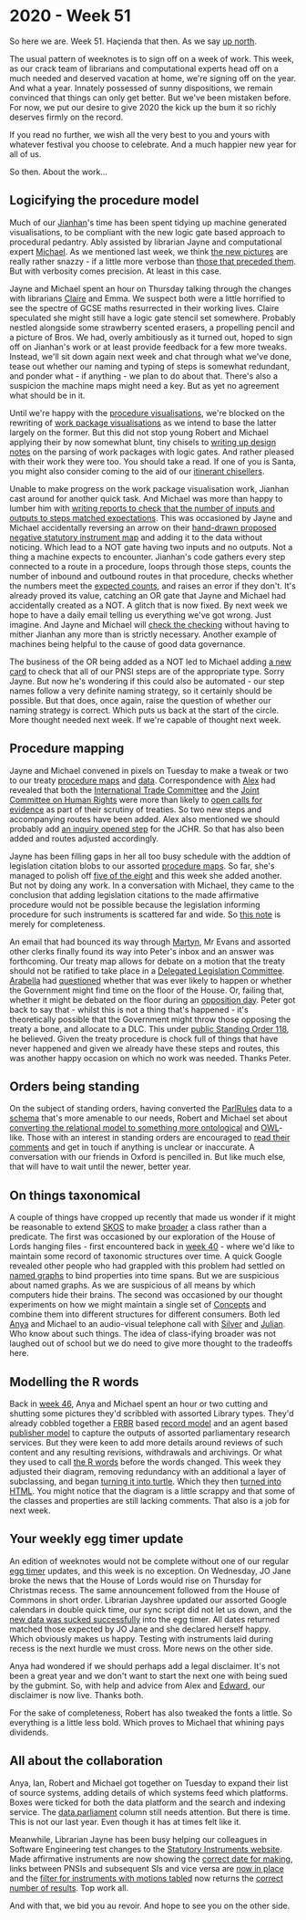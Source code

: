 # 2020 - Week 51

So here we are. Week 51. Haçienda that then. As we say [up north](https://www.youtube.com/watch?v=-fpVfyRMaUE).

The usual pattern of weeknotes is to sign off on a week of work. This week, as our crack team of librarians and computational experts head off on a much needed and deserved vacation at home, we're signing off on the year. And what a year. Innately possessed of sunny dispositions, we remain convinced that things can only get better. But we've been mistaken before. For now, we put our desire to give 2020 the kick up the bum it so richly deserves firmly on the record.

If you read no further, we wish all the very best to you and yours with whatever festival you choose to celebrate. And a much happier new year for all of us.

So then. About the work...

## Logicifying the procedure model

Much of our [Jianhan](https://twitter.com/jianhanzhu)'s time has been spent tidying up machine generated visualisations, to be compliant with the new logic gate based approach to procedural pedantry. Ably assisted by librarian Jayne and computational expert [Michael](https://twitter.com/fantasticlife). As we mentioned last week, we think [the new pictures](https://github.com/ukparliament/ontologies/blob/master/meta/weeknotes/2020/50/machine-pnsi.png) are really rather snazzy - if a little more verbose than [those that preceded them](https://procedures.azurewebsites.net/Procedures/2/graph). But with verbosity comes precision. At least in this case.

Jayne and Michael spent an hour on Thursday talking through the changes with librarians [Claire](https://twitter.com/tinysprite) and Emma. We suspect both were a little horrified to see the spectre of GCSE maths resurrected in their working lives. Claire speculated she might still have a logic gate stencil set somewhere. Probably nestled alongside some strawberry scented erasers, a propelling pencil and a picture of Bros. We had, overly ambitiously as it turned out, hoped to sign off on Jianhan's work or at least provide feedback for a few more tweaks. Instead, we'll sit down again next week and chat through what we've done, tease out whether our naming and typing of steps is somewhat redundant, and ponder what - if anything - we plan to do about that. There's also a suspicion the machine maps might need a key. But as yet no agreement what should be in it.

Until we're happy with the [procedure visualisations](https://trello.com/c/KKxTlrFj/25-rewrite-procedure-visualisation), we're blocked on the rewriting of [work package visualisations](https://trello.com/c/CSr8KMvp/26-rewrite-work-package-visualisation) as we intend to base the latter largely on the former. But this did not stop young Robert and Michael applying their by now somewhat blunt, tiny chisels to [writing up design notes](https://ukparliament.github.io/ontologies/procedure/flowcharts/meta/design-notes/#procedure-maps-with-logic-gates) on the parsing of work packages with logic gates. And rather pleased with their work they were too. You should take a read. If one of you is Santa, you might also consider coming to the aid of our [itinerant chisellers](https://www.knivesandtools.co.uk/en/ct/pocket-knife-sharpeners.htm). 

Unable to make progress on the work package visualisation work, Jianhan cast around for another quick task. And Michael was more than happy to lumber him with [writing reports to check that the number of inputs and outputs to steps matched expectations](https://trello.com/c/rsQ4Vv2b/42-validate-the-number-of-inputs-and-outputs-to-steps). This was occasioned by Jayne and Michael accidentally reversing an arrow on their [hand-drawn proposed negative statutory instrument map](https://github.com/ukparliament/ontologies/blob/master/procedure/flowcharts/proposed-negative-sis/logic-gates/proposed-negative-sis.pdf) and adding it to the data without noticing. Which lead to a NOT gate having two inputs and no outputs. Not a thing a machine expects to encounter. Jianhan's code gathers every step connected to a route in a procedure, loops through those steps, counts the number of inbound and outbound routes in that procedure, checks whether the numbers meet the [expected counts](https://ukparliament.github.io/ontologies/procedure/flowcharts/meta/design-notes/#validating-inputs-and-outputs-to-steps), and raises an error if they don't. It's already proved its value, catching an OR gate that Jayne and Michael had accidentally created as a NOT. A glitch that is now fixed. By next week we hope to have a daily email telling us everything we've got wrong. Just imagine. And Jayne and Michael will [check the checking](https://trello.com/c/S9PgBwVK/46-check-errors-are-being-reported-correctly) without having to mither Jianhan any more than is strictly necessary. Another example of machines being helpful to the cause of good data governance.

The business of the OR being added as a NOT led to Michael adding [a new card](https://trello.com/c/rKOHw4fQ/45-check-that-all-steps-in-pnsi-have-been-created-with-the-correct-step-type) to check that all of our PNSI steps are of the appropriate type. Sorry Jayne. But now he's wondering if this could also be automated - our step names follow a very definite naming strategy, so it certainly should be possible. But that does, once again, raise the question of whether our naming strategy is correct. Which puts us back at the start of the circle. More thought needed next week. If we're capable of thought next week.

## Procedure mapping

Jayne and Michael convened in pixels on Tuesday to make a tweak or two to our treaty [procedure maps](https://ukparliament.github.io/ontologies/procedure/flowcharts/crag-treaties/crag-treaties.pdf) and [data](https://procedures.azurewebsites.net/Procedures/6/graph). Correspondence with [Alex](https://twitter.com/AlexanderHorne1) had revealed that both the [International Trade Committee](https://committees.parliament.uk/committee/367/international-trade-committee) and the [Joint Committee on Human Rights](https://committees.parliament.uk/committee/93/human-rights-joint-committee/) were more than likely to [open calls for evidence](https://trello.com/c/O0IH1AYa/274-add-call-for-evidence-step-to-itc-commons) as part of their scrutiny of treaties. So two new steps and accompanying routes have been added. Alex also mentioned we should probably add [an inquiry opened step](https://trello.com/c/vzaaTYqv/325-call-for-evidence-and-inquiry-steps-for-jchr-in-treaty-land) for the JCHR. So that has also been added and routes adjusted accordingly.

Jayne has been filling gaps in her all too busy schedule with the addtion of legislation citation blobs to our assorted [procedure maps](https://ukparliament.github.io/ontologies/procedure/procedure-ontology.html#maps). So far, she's managed to polish off [five of the eight](https://trello.com/c/7lQp9Pbj/186-add-legislation-citation-blobs-on-procedures) and this week she added another. But not by doing any work. In a conversation with Michael, they came to the conclusion that adding legislation citations to the made affirmative procedure would not be possible because the legislation informing procedure for such instruments is scattered far and wide. So [this note](https://trello.com/c/wnKLd7Mn/327-no-legislation-citation-for-made-affirmatives-because-made-affirmatives) is merely for completeness.

An email that had bounced its way through [Martyn](https://twitter.com/martynpatrick), Mr Evans and assorted other clerks finally found its way into Peter's inbox and an answer was forthcoming. Our treaty map allows for debate on a motion that the treaty should not be ratified to take place in a [Delegated Legislation Committee](https://guidetoprocedure.parliament.uk/collections/TJlQAy5I/delegated-legislation-committees). [Arabella](https://twitter.com/Arabella_Law) had [questioned](https://trello.com/c/Td2tCJ1T/193-pe-is-a-dlc-possible-in-commons-treaty-procedure) whether that was ever likely to happen or whether the Government might find time on the floor of the House. Or, failing that, whether it might be debated on the floor during an [opposition day](https://www.parliament.uk/site-information/glossary/opposition-days/). Peter got back to say that - whilst this is not a thing that's happened - it's theoretically possible that the Government might throw those opposing the treaty a bone, and allocate to a DLC. This under [public Standing Order 118](https://standing-orders.herokuapp.com/revision-sets/260#order-118), he believed. Given the treaty procedure is chock full of things that have never happened and given we already have these steps and routes, this was another happy occasion on which no work was needed. Thanks Peter.

## Orders being standing

On the subject of standing orders, having converted the [ParlRules](https://parlrulesdata.org/) data to a [schema](https://standing-orders.herokuapp.com/schema.png) that's more amenable to our needs, Robert and Michael set about [converting the relational model to something more ontological](https://trello.com/c/bFgH2PUn/314-standing-order-ontology) and [OWL](https://en.wikipedia.org/wiki/Web_Ontology_Language)-like. Those with an interest in standing orders are encouraged to [read their comments](https://ukparliament.github.io/ontologies/standing-order/standing-order-ontology.html) and get in touch if anything is unclear or inaccurate. A conversation with our friends in Oxford is pencilled in. But like much else, that will have to wait until the newer, better year.

## On things taxonomical

A couple of things have cropped up recently that made us wonder if it might be reasonable to extend [SKOS](https://en.wikipedia.org/wiki/Simple_Knowledge_Organization_System) to make [broader](https://www.w3.org/2009/08/skos-reference/skos.html#broader) a class rather than a predicate. The first was occasioned by our exploration of the House of Lords hanging files - first encountered back in [week 40](https://ukparliament.github.io/ontologies/meta/weeknotes/2020/40/) -  where we'd like to maintain some record of taxonomic structures over time. A quick Google revealed other people who had grappled with this problem had settled on [named graphs](https://en.wikipedia.org/wiki/Named_graph) to bind properties into time spans. But we are suspicious about named graphs. As we are suspicious of all means by which computers hide their brains. The second was occasioned by our thought experiments on how we might maintain a single set of [Concepts](https://www.w3.org/TR/skos-reference/#concepts) and combine them into different structures for different consumers. Both led [Anya](https://twitter.com/bitten_) and Michael to an audio-visual telephone call with [Silver](https://twitter.com/silveroliver) and [Julian](https://datalanguage.com/blog/by/julian-everett). Who know about such things. The idea of class-ifying broader was not laughed out of school but we do need to give more thought to the tradeoffs here.

## Modelling the R words

Back in [week 46](https://ukparliament.github.io/ontologies/meta/weeknotes/2020/46/#all-about-the-collaboration), Anya and Michael spent an hour or two cutting and shutting some pictures they'd scribbled with assorted Library types. They'd already cobbled together a [FRBR](https://en.wikipedia.org/wiki/Functional_Requirements_for_Bibliographic_Records) based [record model](https://ukparliament.github.io/ontologies/record/record-ontology.html) and an agent based [publisher model](https://ukparliament.github.io/ontologies/publisher/publisher-ontology.html) to capture the outputs of assorted parliamentary research services. But they were keen to add more details around reviews of such content and any resulting revisions, withdrawals and archivings. Or what they used to call [the R words](https://trello.com/c/i2ZKCSuR/126-brarary-website-rb-app) before the words changed. This week they adjusted their diagram, removing redundancy with an additional a layer of subclassing, and began [turning it into turtle](https://ukparliament.github.io/ontologies/record-review/record-review-ontology.ttl). Which they then [turned into HTML](https://ukparliament.github.io/ontologies/record-review/record-review-ontology.html). You might notice that the diagram is a little scrappy and that some of the classes and properties are still lacking comments. That also is a job for next week.

## Your weekly egg timer update

An edition of weeknotes would not be complete without one of our regular [egg timer](https://parliament-calendar.herokuapp.com/) updates, and this week is no exception. On Wednesday, JO Jane broke the news that the House of Lords would rise on Thursday for Christmas recess. The same announcement followed from the House of Commons in short order. Librarian Jayshree updated our assorted Google calendars in double quick time, our sync script did not let us down, and the [new data was sucked successfully](https://parliament-calendar.herokuapp.com/calendar/2020/12) into the egg timer. All dates returned matched those expected by JO Jane and she declared herself happy. Which obviously makes us happy. Testing with instruments laid during recess is the next hurdle we must cross. More news on the other side.

Anya had wondered if we should perhaps add a legal disclaimer. It's not been a great year and we don't want to start the next one with being sued by the gubmint. So, with help and advice from Alex and [Edward](https://twitter.com/edwardwood99), our disclaimer is now live. Thanks both.

For the sake of completeness, Robert has also tweaked the fonts a little. So everything is a little less bold. Which proves to Michael that whining pays dividends.

## All about the collaboration

Anya, Ian, Robert and Michael got together on Tuesday to expand their list of source systems, adding details of which systems feed which platforms. Boxes were ticked for both the data platform and the search and indexing service. The [data.parliament](https://explore.data.parliament.uk/) column still needs attention. But there is time. This is not our last year. Even though it has at times felt like it.

Meanwhile, Librarian Jayne has been busy helping our colleagues in Software Engineering test changes to the [Statutory Instruments website](https://statutoryinstruments.parliament.uk/). Made affirmative instruments are now showing the [correct date for making](https://trello.com/c/Rlg9U89D/307-cherwell-1240874-sup-6-made-affirmative-labels-on-website), links between PNSIs and subsequent SIs and vice versa are [now in place](https://trello.com/c/7adWjRT3/309-si-162-links-between-sis-pnsis-on-website) and the [filter for instruments with motions tabled](https://statutoryinstruments.parliament.uk/?SearchTerm=&LaidPaperType=0&LayingBodyId=&StatutoryInstrumentTypeFilter=&ParliamentaryProcess=&RecommendedForProcedureChange=&ConcernsRaisedByCommittee=&MotionToStop=True&DebateScheduled=&ShowAdvanced=true) now returns the [correct number of results](https://trello.com/c/TlbDHnRr/311-si-159-si-service-motion-about-instrument-tabled-filter). Top work all.

And with that, we bid you au revoir. And hope to see you on the other side.